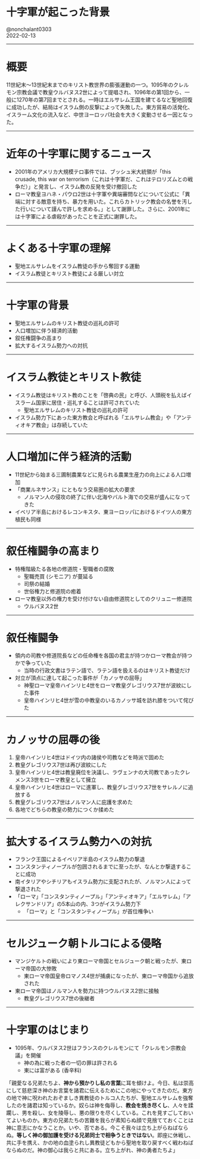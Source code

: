 # 十字軍が起こった背景
@nonchalant0303  
2022-02-13

---

# 概要

11世紀末～13世紀末までのキリスト教世界の膨張運動の一つ。1095年のクレルモン宗教会議で教皇ウルバヌス2世によって提唱され、1096年の第1回から、一般に1270年の第7回までとされる。一時はエルサレム王国を建てるなど聖地回復に成功したが、結局はイスラム側の反撃によって失敗した。東方貿易の活発化、イスラーム文化の流入など、中世ヨーロッパ社会を大きく変動させる一因となった。

---

# 近年の十字軍に関するニュース

- 2001年のアメリカ大規模テロ事件では、ブッシュ米大統領が「this crusade, this war on terrorism（これは十字軍だ、これはテロリズムとの戦争だ）」と発言し、イスラム教の反発を受け撤回した
- ローマ教皇ヨハネ・パウロ2世は十字軍や異端審問などについて公式に「異端に対する敵意を持ち、暴力を用いた。これらカトリック教会の名誉を汚した行いについて謹んで許しを求める。」として謝罪した。さらに、2001年には十字軍による虐殺があったことを正式に謝罪した。

---

# よくある十字軍の理解

- 聖地エルサレムをイスラム教徒の手から奪回する運動
- イスラム教徒とキリスト教徒による厳しい対立

---

# 十字軍の背景

- 聖地エルサレムのキリスト教徒の巡礼の許可
- 人口増加に伴う経済的活動
- 叙任権闘争の高まり
- 拡大するイスラム勢力への対抗

---

# イスラム教徒とキリスト教徒

- イスラム教徒はキリスト教のことを「啓典の民」と呼び、人頭税を払えばイスラーム国家に居住・巡礼することは許可されていた
  - 聖地エルサレムのキリスト教徒の巡礼の許可
- イスラム勢力下にあった東方教会と呼ばれる「エルサレム教会」や「アンティオキア教会」は存続していた

---

# 人口増加に伴う経済的活動

- 11世紀から始まる三圃制農業などに見られる農業生産力の向上による人口増加
- 「商業ルネサンス」にともなう交易圏の拡大の要求
    - ノルマン人の侵攻の終了に伴い北海やバルト海での交易が盛んになってきた
- イベリア半島におけるレコンキスタ、東ヨーロッパにおけるドイツ人の東方植民も同様

---

# 叙任権闘争の高まり

- 特権階級たる各地の修道院・聖職者の腐敗
    - 聖職売買 (シモニア) が蔓延る
    - 司祭の結婚
    - 世俗権力と修道院の癒着
- ローマ教皇以外の権力を受け付けない自由修道院としてのクリュニー修道院
    - ウルバヌス2世

---

# 叙任権闘争

- 領内の司教や修道院長などの任命権を各国の君主が持つかローマ教会が持つかで争っていた
    - 当時の行政文書はラテン語で、ラテン語を扱えるのはキリスト教徒だけ
- 対立が頂点に達して起こった事件が「カノッサの屈辱」
    - 神聖ローマ皇帝ハインリヒ4世をローマ教皇グレゴリウス7世が波紋にした事件
    - 皇帝ハインリヒ4世が雪の中教皇のいるカノッサ城を訪れ膝をついて侘びた

---

# カノッサの屈辱の後

1. 皇帝ハインリヒ4世はドイツ内の諸侯や司教などを時派で固めた
2. 教皇グレゴリウス7世は再び波紋にした
3. 皇帝ハインリヒ4世は教皇廃位を決議し、ラヴェンナの大司教であったクレメンス3世をローマ教皇として擁立
4. 皇帝ハインリヒ4世はローマに進軍し、教皇グレゴリウス7世をサレルノに追放する
5. 教皇グレゴリウス7世はノルマン人に庇護を求めた
6. 各地でどちらの教皇の勢力につくか揉めた

---

# 拡大するイスラム勢力への対抗

- フランク王国によるイベリア半島のイスラム勢力の撃退
- コンスタンティノープルが包囲されるまでに至ったが、なんとか撃退することに成功
- 南イタリアやシチリアもイスラム勢力に支配されたが、ノルマン人によって撃退された
- 「ローマ」「コンスタンティノープル」「アンティオキア」「エルサレム」「アレクサンドリア」の5本山の内、3つがイスラム勢力下
    - 「ローマ」と「コンスタンティノープル」が首位権争い

---

# セルジューク朝トルコによる侵略

- マンジケルトの戦いにより東ローマ帝国とセルジューク朝と戦ったが、東ローマ帝国の大惨敗
    - 東ローマ帝国皇帝ロマノス4世が捕虜になったが、東ローマ帝国から追放された
- 東ローマ帝国はノルマン人を勢力に持つウルバヌス2世に接触
    - 教皇グレゴリウス7世の後継者

---

# 十字軍のはじまり

- 1095年、ウルバヌス2世はフランスのクレルモンにて「クレルモン宗教会議」を開催
    - 神の為に戦った者の一切の罪は許される
    - 東には富がある (香辛料)

「親愛なる兄弟たちよ、**神から預かりし私の言葉**に耳を傾けよ。今日、私は崇高にして慈悲深き神のお言葉を諸君に伝えるためにこの地にやってきたのだ。東方の地で神に呪われたおぞましき異教徒のトルコ人たちが、聖地エルサレムを強奪したのを諸君は知っているか。奴らは神を侮辱し、**教会を焼き尽くし**、人々を蹂躙し、男を殺し、女を陵辱し、悪の限りを尽くしている。これを見すごしておいてよいものか。東方の兄弟たちの苦難を我らが素知らぬ顔で見捨てておくことは神に意志にかなうことか。いや、否である。今こそ我々は立ち上がらねばならぬ。**等しく神の御加護を受ける兄弟同士で相争うときではない**。即座に休戦し、共に手を携え、かの地の血塗られし異教徒どもから聖地を取り戻すべく戦わねばならぬのだ。神の御心は我らと共にある。立ち上がれ、神の勇者たちよ」
